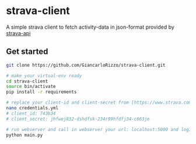# strava-client
A simple strava client to fetch activity-data in json-format provided by [strava-api](https://developers.strava.com/docs/reference/)

## Get started
```bash
git clone https://github.com/GiancarloRizzo/strava-client.git

# make your virtual-env ready
cd strava-client
source bin/activate
pip install -r requirements

# replace your client-id and client-secret from [https://www.strava.com/settings/api](https://www.strava.com/settings/api) in credentials.yml:
nano credentials.yml
# client_id: 743b34
# client_secret: jhfwej832-dshdfsk-234r89hfdfj34-c663je

# run webserver and call in webserver your url: localhost:5000 and login with your strava-login-credentials
python main.py
```

